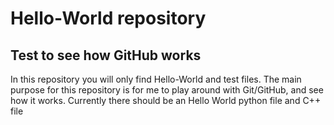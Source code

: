 # Hello-World repository	
## Test to see how GitHub works	
 In this repository you will only find Hello-World and test files. The main purpose for this repository is for me to play around with Git/GitHub, and see how it works.	
 Currently there should be an Hello World python file and C++ file
